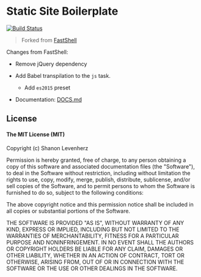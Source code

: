 # Static Site Boilerplate
[![Build Status](https://travis-ci.org/shanonvl/static-site-boilerplate.png?branch=master)](https://travis-ci.org/shanonvl/static-site-boilerplate)

> Forked from [FastShell](https://github.com/HosseinKarami/fastshell)

Changes from FastShell:
* Remove jQuery dependency
* Add Babel transpilation to the `js` task.  
  - Add `es2015` preset 

* Documentation: [DOCS.md](https://github.com/shanonvl/static-site-boilerplate/blob/master/DOCS.md)

## License

#### The MIT License (MIT)

Copyright (c) Shanon Levenherz

Permission is hereby granted, free of charge, to any person obtaining a copy of
this software and associated documentation files (the "Software"), to deal in
the Software without restriction, including without limitation the rights to
use, copy, modify, merge, publish, distribute, sublicense, and/or sell copies
of the Software, and to permit persons to whom the Software is furnished to do
so, subject to the following conditions:

The above copyright notice and this permission notice shall be included in all
copies or substantial portions of the Software.

THE SOFTWARE IS PROVIDED "AS IS", WITHOUT WARRANTY OF ANY KIND, EXPRESS OR
IMPLIED, INCLUDING BUT NOT LIMITED TO THE WARRANTIES OF MERCHANTABILITY,
FITNESS FOR A PARTICULAR PURPOSE AND NONINFRINGEMENT. IN NO EVENT SHALL THE
AUTHORS OR COPYRIGHT HOLDERS BE LIABLE FOR ANY CLAIM, DAMAGES OR OTHER
LIABILITY, WHETHER IN AN ACTION OF CONTRACT, TORT OR OTHERWISE, ARISING FROM,
OUT OF OR IN CONNECTION WITH THE SOFTWARE OR THE USE OR OTHER DEALINGS IN THE
SOFTWARE.
